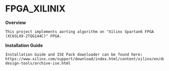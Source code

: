 # FPGA_XILINIX
__Overview__
```
This project implements aorting algorithm on "Xilinx Spartan6 FPGA (XC6SLX9-2TQG144C)" FPGA.
```

__Installation Guide__
```
Installation Guide and ISE Pack downloader can be found here:
https://www.xilinx.com/support/download/index.html/content/xilinx/en/downloadNav/vivado-design-tools/archive-ise.html
```
